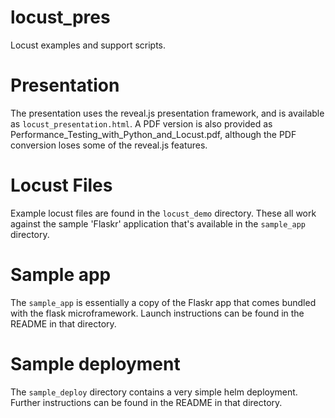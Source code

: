 # locust_pres
Locust examples and support scripts.

# Presentation
The presentation uses the reveal.js presentation framework, and is available as `locust_presentation.html`. A PDF version
is also provided as Performance_Testing_with_Python_and_Locust.pdf, although the PDF
conversion loses some of the reveal.js features.

# Locust Files
Example locust files are found in the `locust_demo` directory. These all work
against the sample 'Flaskr' application that's available in the `sample_app` directory. 

# Sample app
The `sample_app` is essentially a copy of the Flaskr app that comes bundled with
the flask microframework. Launch instructions can be found in the README in that directory.
 
# Sample deployment
The `sample_deploy` directory contains a very simple helm deployment. Further instructions
can be found in the README in that directory. 
